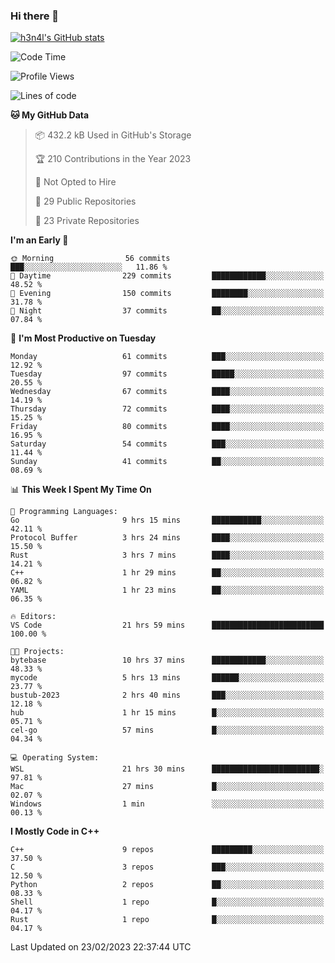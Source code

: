 ### Hi there 👋

[![h3n4l's GitHub stats](https://github-readme-stats.vercel.app/api?username=h3n4l&count_private=true&show_icons=true&theme=radical)](https://github.com/h3n4l/github-readme-stats)

<!--START_SECTION:waka-->
![Code Time](http://img.shields.io/badge/Code%20Time-968%20hrs%2011%20mins-blue)

![Profile Views](http://img.shields.io/badge/Profile%20Views-1-blue)

![Lines of code](https://img.shields.io/badge/From%20Hello%20World%20I%27ve%20Written-1.7%20million%20lines%20of%20code-blue)

**🐱 My GitHub Data** 

> 📦 432.2 kB Used in GitHub's Storage 
 > 
> 🏆 210 Contributions in the Year 2023
 > 
> 🚫 Not Opted to Hire
 > 
> 📜 29 Public Repositories 
 > 
> 🔑 23 Private Repositories 
 > 
**I'm an Early 🐤** 

```text
🌞 Morning                56 commits          ███░░░░░░░░░░░░░░░░░░░░░░   11.86 % 
🌆 Daytime                229 commits         ████████████░░░░░░░░░░░░░   48.52 % 
🌃 Evening                150 commits         ████████░░░░░░░░░░░░░░░░░   31.78 % 
🌙 Night                  37 commits          ██░░░░░░░░░░░░░░░░░░░░░░░   07.84 % 
```
📅 **I'm Most Productive on Tuesday** 

```text
Monday                   61 commits          ███░░░░░░░░░░░░░░░░░░░░░░   12.92 % 
Tuesday                  97 commits          █████░░░░░░░░░░░░░░░░░░░░   20.55 % 
Wednesday                67 commits          ████░░░░░░░░░░░░░░░░░░░░░   14.19 % 
Thursday                 72 commits          ████░░░░░░░░░░░░░░░░░░░░░   15.25 % 
Friday                   80 commits          ████░░░░░░░░░░░░░░░░░░░░░   16.95 % 
Saturday                 54 commits          ███░░░░░░░░░░░░░░░░░░░░░░   11.44 % 
Sunday                   41 commits          ██░░░░░░░░░░░░░░░░░░░░░░░   08.69 % 
```


📊 **This Week I Spent My Time On** 

```text
💬 Programming Languages: 
Go                       9 hrs 15 mins       ███████████░░░░░░░░░░░░░░   42.11 % 
Protocol Buffer          3 hrs 24 mins       ████░░░░░░░░░░░░░░░░░░░░░   15.50 % 
Rust                     3 hrs 7 mins        ████░░░░░░░░░░░░░░░░░░░░░   14.21 % 
C++                      1 hr 29 mins        ██░░░░░░░░░░░░░░░░░░░░░░░   06.82 % 
YAML                     1 hr 23 mins        ██░░░░░░░░░░░░░░░░░░░░░░░   06.35 % 

🔥 Editors: 
VS Code                  21 hrs 59 mins      █████████████████████████   100.00 % 

🐱‍💻 Projects: 
bytebase                 10 hrs 37 mins      ████████████░░░░░░░░░░░░░   48.33 % 
mycode                   5 hrs 13 mins       ██████░░░░░░░░░░░░░░░░░░░   23.77 % 
bustub-2023              2 hrs 40 mins       ███░░░░░░░░░░░░░░░░░░░░░░   12.18 % 
hub                      1 hr 15 mins        █░░░░░░░░░░░░░░░░░░░░░░░░   05.71 % 
cel-go                   57 mins             █░░░░░░░░░░░░░░░░░░░░░░░░   04.34 % 

💻 Operating System: 
WSL                      21 hrs 30 mins      ████████████████████████░   97.81 % 
Mac                      27 mins             █░░░░░░░░░░░░░░░░░░░░░░░░   02.07 % 
Windows                  1 min               ░░░░░░░░░░░░░░░░░░░░░░░░░   00.13 % 
```

**I Mostly Code in C++** 

```text
C++                      9 repos             █████████░░░░░░░░░░░░░░░░   37.50 % 
C                        3 repos             ███░░░░░░░░░░░░░░░░░░░░░░   12.50 % 
Python                   2 repos             ██░░░░░░░░░░░░░░░░░░░░░░░   08.33 % 
Shell                    1 repo              █░░░░░░░░░░░░░░░░░░░░░░░░   04.17 % 
Rust                     1 repo              █░░░░░░░░░░░░░░░░░░░░░░░░   04.17 % 
```




 Last Updated on 23/02/2023 22:37:44 UTC
<!--END_SECTION:waka-->

